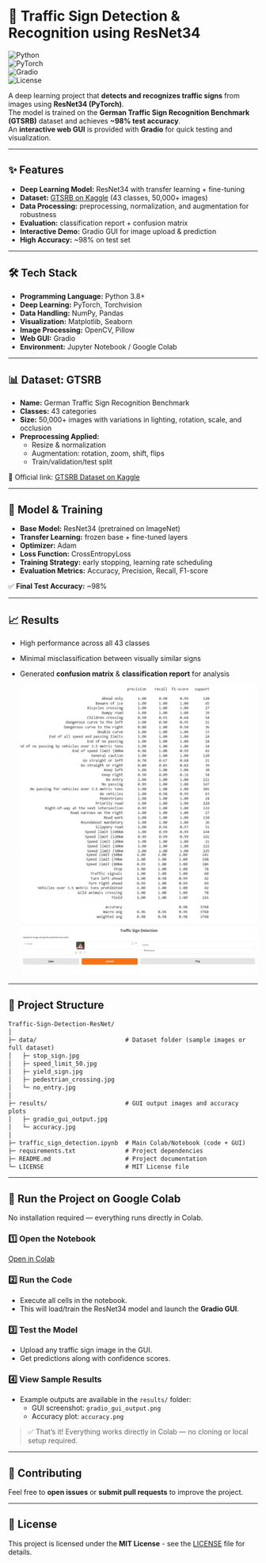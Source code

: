 # 🚦 Traffic Sign Detection & Recognition using ResNet34

![Python](https://img.shields.io/badge/Python-3.8+-blue?logo=python)  
![PyTorch](https://img.shields.io/badge/PyTorch-ResNet34-red?logo=pytorch)  
![Gradio](https://img.shields.io/badge/GUI-Gradio-orange?logo=gradio)  
![License](https://img.shields.io/badge/License-MIT-green)  

A deep learning project that **detects and recognizes traffic signs** from images using **ResNet34 (PyTorch)**.  
The model is trained on the **German Traffic Sign Recognition Benchmark (GTSRB)** dataset and achieves **~98% test accuracy**.  
An **interactive web GUI** is provided with **Gradio** for quick testing and visualization.  

---

## ✨ Features
- **Deep Learning Model:** ResNet34 with transfer learning + fine-tuning  
- **Dataset:** [GTSRB on Kaggle](https://www.kaggle.com/datasets/hariharans18itr033/gtsrb-dataset) (43 classes, 50,000+ images)  
- **Data Processing:** preprocessing, normalization, and augmentation for robustness  
- **Evaluation:** classification report + confusion matrix  
- **Interactive Demo:** Gradio GUI for image upload & prediction  
- **High Accuracy:** ~98% on test set  

---

## 🛠️ Tech Stack
- **Programming Language:** Python 3.8+  
- **Deep Learning:** PyTorch, Torchvision  
- **Data Handling:** NumPy, Pandas  
- **Visualization:** Matplotlib, Seaborn  
- **Image Processing:** OpenCV, Pillow  
- **Web GUI:** Gradio  
- **Environment:** Jupyter Notebook / Google Colab  

---

## 📊 Dataset: GTSRB
- **Name:** German Traffic Sign Recognition Benchmark  
- **Classes:** 43 categories  
- **Size:** 50,000+ images with variations in lighting, rotation, scale, and occlusion  
- **Preprocessing Applied:**  
  - Resize & normalization  
  - Augmentation: rotation, zoom, shift, flips  
  - Train/validation/test split  

📌 Official link: [GTSRB Dataset on Kaggle](https://www.kaggle.com/datasets/hariharans18itr033/gtsrb-dataset) 


---

## 🧠 Model & Training
- **Base Model:** ResNet34 (pretrained on ImageNet)  
- **Transfer Learning:** frozen base + fine-tuned layers  
- **Optimizer:** Adam  
- **Loss Function:** CrossEntropyLoss  
- **Training Strategy:** early stopping, learning rate scheduling  
- **Evaluation Metrics:** Accuracy, Precision, Recall, F1-score  

✅ **Final Test Accuracy:** ~98%  

---

## 📈 Results
- High performance across all 43 classes  
- Minimal misclassification between visually similar signs  
- Generated **confusion matrix** & **classification report** for analysis

  ![Accuracy Plot](results/accuracy.jpg)  
  ![Gradio GUI Preview](results/gradio_gui_output.jpg)

---

## 📂 Project Structure

```text
Traffic-Sign-Detection-ResNet/
│
├─ data/                         # Dataset folder (sample images or full dataset)
│   ├─ stop_sign.jpg
│   ├─ speed_limit_50.jpg
│   ├─ yield_sign.jpg
│   ├─ pedestrian_crossing.jpg
│   └─ no_entry.jpg
│
├─ results/                      # GUI output images and accuracy plots
│   ├─ gradio_gui_output.jpg
│   └─ accuracy.jpg
│
├─ traffic_sign_detection.ipynb  # Main Colab/Notebook (code + GUI)
├─ requirements.txt              # Project dependencies
├─ README.md                     # Project documentation
└─ LICENSE                       # MIT License file
```

---

## 🚀 Run the Project on Google Colab

No installation required — everything runs directly in Colab.  

### 1️⃣ Open the Notebook
[Open in Colab](https://colab.research.google.com/github/BOMMALAJAGADEESHA/Traffic-Sign-Detection-ResNet/blob/main/traffic_sign_detection.ipynb)

### 2️⃣ Run the Code
- Execute all cells in the notebook.  
- This will load/train the ResNet34 model and launch the **Gradio GUI**.

### 3️⃣ Test the Model
- Upload any traffic sign image in the GUI.  
- Get predictions along with confidence scores.  

### 4️⃣ View Sample Results
- Example outputs are available in the `results/` folder:  
  - GUI screenshot: `gradio_gui_output.png`  
  - Accuracy plot: `accuracy.png`  

> ✅ That’s it! Everything works directly in Colab — no cloning or local setup required.

---

## 🤝 Contributing

Feel free to **open issues** or **submit pull requests** to improve the project.

---

## 📄 License

This project is licensed under the **MIT License** - see the [LICENSE](LICENSE) file for details.
